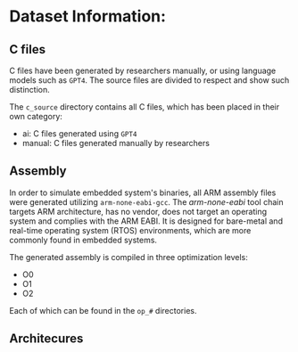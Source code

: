 # Dataset Information:

## C files
C files have been generated by researchers manually, or using language models such as `GPT4`. The source files are divided to respect and show such distinction.

The `c_source` directory contains all C files, which has been placed in their own category:
- ai: C files generated using `GPT4`
- manual: C files generated manually by researchers

## Assembly
In order to simulate embedded system's binaries, all ARM assembly files were generated utilizing `arm-none-eabi-gcc`. The *arm-none-eabi* tool chain targets ARM architecture, has no vendor, does not target an operating system and complies with the ARM EABI. It is designed for bare-metal and real-time operating system (RTOS) environments, which are more commonly found in embedded systems.

The generated assembly is compiled in three optimization levels:

- O0
- O1
- O2

Each of which can be found in the `op_#` directories.

## Architecures

